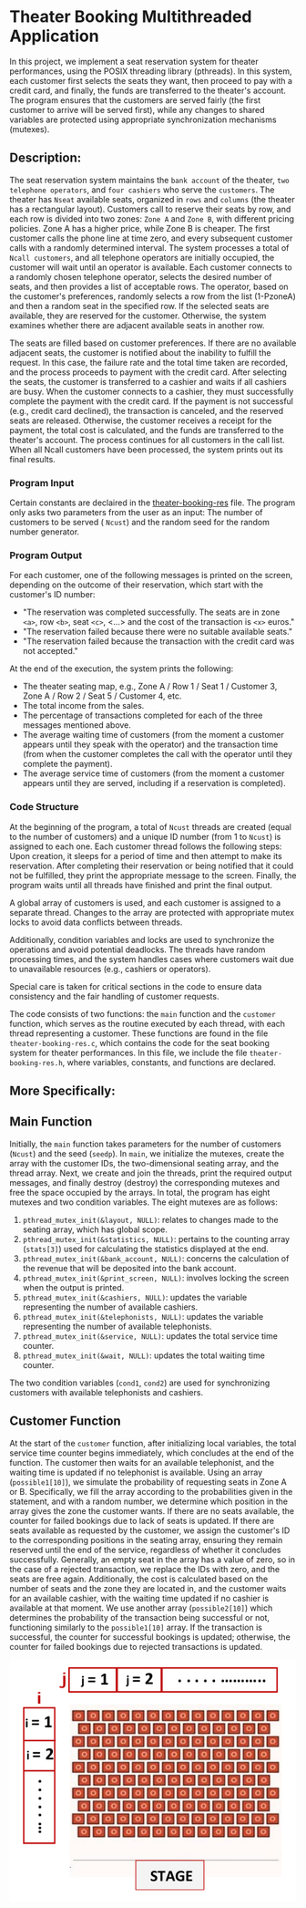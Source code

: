 # Theater Booking Multithreaded Application 

In this project, we implement a seat reservation system for theater performances, using the POSIX threading library (pthreads). In this system, each customer first selects the seats they want, then proceed to pay with a credit card, and finally, the funds are transferred to the theater's account. The program ensures that the customers are served fairly (the first customer to arrive will be served first), while any changes to shared variables are protected using appropriate synchronization mechanisms (mutexes). 

## **Description:**
The seat reservation system maintains the `bank account` of the theater, `two telephone operators`, and `four cashiers` who serve the `customers`. The theater has `Nseat` available seats, organized in `rows` and `columns` (the theater has a rectangular layout). Customers call to reserve their seats by row, and each row is divided into two zones: `Zone A` and `Zone B`, with different pricing policies. Zone A has a higher price, while Zone B is cheaper. The first customer calls the phone line at time zero, and every subsequent customer calls with a randomly determined interval. The system processes a total of `Ncall customers`, and all telephone operators are initially occupied, the customer will wait until an operator is available. Each customer connects to a randomly chosen telephone operator, selects the desired number of seats, and then provides a list of acceptable rows. The operator, based on the customer's preferences, randomly selects a row from the list (1-PzoneA) and then a random seat in the specified row. If the selected seats are available, they are reserved for the customer. Otherwise, the system examines whether there are adjacent available seats in another row.

The seats are filled based on customer preferences. If there are no available adjacent seats, the customer is notified about the inability to fulfill the request. In this case, the failure rate and the total time taken are recorded, and the process proceeds to payment with the credit card. After selecting the seats, the customer is transferred to a cashier and waits if all cashiers are busy. When the customer connects to a cashier, they must successfully complete the payment with the credit card. If the payment is not successful (e.g., credit card declined), the transaction is canceled, and the reserved seats are released. Otherwise, the customer receives a receipt for the payment, the total cost is calculated, and the funds are transferred to the theater's account. The process continues for all customers in the call list. When all Ncall customers have been processed, the system prints out its final results.

### Program Input
Certain constants are declaired in the [theater-booking-res](./theater-booking-res.h) file. The program only asks two parameters from the user as an input: The number of customers to be served ( `Ncust`) and the random seed for the random number generator.

### Program Output

For each customer, one of the following messages is printed on the screen, depending on the outcome of their reservation, which start with the customer's ID number:

- "The reservation was completed successfully. The seats are in zone `<a>`, row `<b>`, seat `<c>`, <...> and the cost of the transaction is `<x>` euros."
- "The reservation failed because there were no suitable available seats."
- "The reservation failed because the transaction with the credit card was not accepted."

At the end of the execution, the system prints the following:

- The theater seating map, e.g., Zone A / Row 1 / Seat 1 / Customer 3, Zone A / Row 2 / Seat 5 / Customer 4, etc.
- The total income from the sales.
- The percentage of transactions completed for each of the three messages mentioned above.
- The average waiting time of customers (from the moment a customer appears until they speak with the operator) and the transaction time (from when the customer completes the call with the operator until they complete the payment).
- The average service time of customers (from the moment a customer appears until they are served, including if a reservation is completed).

### Code Structure

At the beginning of the program, a total of `Ncust` threads are created (equal to the number of customers) and a unique ID number (from 1 to `Ncust`) is assigned to each one. Each customer thread follows the following steps: Upon creation, it sleeps for a period of time and then attempt to make its reservation. After completing their reservation or being notified that it could not be fulfilled, they print the appropriate message to the screen. Finally, the program waits until all threads have finished and print the final output.

A global array of customers is used, and each customer is assigned to a separate thread. Changes to the array are protected with appropriate mutex locks to avoid data conflicts between threads.

Additionally, condition variables and locks are used to synchronize the operations and avoid potential deadlocks. The threads have random processing times, and the system handles cases where customers wait due to unavailable resources (e.g., cashiers or operators).

Special care is taken for critical sections in the code to ensure data consistency and the fair handling of customer requests.

The code consists of two functions: the `main` function and the `customer` function, which serves as the routine executed by each thread, with each thread representing a customer. These functions are found in the file `theater-booking-res.c`, which contains the code for the seat booking system for theater performances. In this file, we include the file `theater-booking-res.h`, where variables, constants, and functions are declared.

## **More Specifically:**

## Main Function
Initially, the `main` function takes parameters for the number of customers (`Ncust`) and the seed (`seedp`). In `main`, we initialize the mutexes, create the array with the customer IDs, the two-dimensional seating array, and the thread array. Next, we create and join the threads, print the required output messages, and finally destroy (destroy) the corresponding mutexes and free the space occupied by the arrays. In total, the program has eight mutexes and two condition variables. The eight mutexes are as follows:

1. `pthread_mutex_init(&layout, NULL)`: relates to changes made to the seating array, which has global scope.
2. `pthread_mutex_init(&statistics, NULL)`: pertains to the counting array (`stats[3]`) used for calculating the statistics displayed at the end.
3. `pthread_mutex_init(&bank_account, NULL)`: concerns the calculation of the revenue that will be deposited into the bank account.
4. `pthread_mutex_init(&print_screen, NULL)`: involves locking the screen when the output is printed.
5. `pthread_mutex_init(&cashiers, NULL)`: updates the variable representing the number of available cashiers.
6. `pthread_mutex_init(&telephonists, NULL)`: updates the variable representing the number of available telephonists.
7. `pthread_mutex_init(&service, NULL)`: updates the total service time counter.
8. `pthread_mutex_init(&wait, NULL)`: updates the total waiting time counter.

The two condition variables (`cond1`, `cond2`) are used for synchronizing customers with available telephonists and cashiers.

## Customer Function
At the start of the `customer` function, after initializing local variables, the total service time counter begins immediately, which concludes at the end of the function. The customer then waits for an available telephonist, and the waiting time is updated if no telephonist is available. Using an array (`possible1[10]`), we simulate the probability of requesting seats in Zone A or B. Specifically, we fill the array according to the probabilities given in the statement, and with a random number, we determine which position in the array gives the zone the customer wants. If there are no seats available, the counter for failed bookings due to lack of seats is updated. If there are seats available as requested by the customer, we assign the customer's ID to the corresponding positions in the seating array, ensuring they remain reserved until the end of the service, regardless of whether it concludes successfully. Generally, an empty seat in the array has a value of zero, so in the case of a rejected transaction, we replace the IDs with zero, and the seats are free again. Additionally, the cost is calculated based on the number of seats and the zone they are located in, and the customer waits for an available cashier, with the waiting time updated if no cashier is available at that moment. We use another array (`possible2[10]`) which determines the probability of the transaction being successful or not, functioning similarly to the `possible1[10]` array. If the transaction is successful, the counter for successful bookings is updated; otherwise, the counter for failed bookings due to rejected transactions is updated.

![General Logic Architecture](./picture%20for%20README.png)  